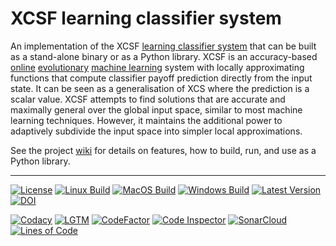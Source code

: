 # XCSF learning classifier system

An implementation of the XCSF [learning classifier system](https://en.wikipedia.org/wiki/Learning_classifier_system) that can be built as a stand-alone binary or as a Python library. XCSF is an accuracy-based [online](https://en.wikipedia.org/wiki/Online_machine_learning) [evolutionary](https://en.wikipedia.org/wiki/Evolutionary_computation) [machine learning](https://en.wikipedia.org/wiki/Machine_learning) system with locally approximating functions that compute classifier payoff prediction directly from the input state. It can be seen as a generalisation of XCS where the prediction is a scalar value. XCSF attempts to find solutions that are accurate and maximally general over the global input space, similar to most machine learning techniques. However, it maintains the additional power to adaptively subdivide the input space into simpler local approximations.

See the project [wiki](https://github.com/rpreen/xcsf/wiki) for details on features, how to build, run, and use as a Python library.

*******************************************************************************

[![License](https://img.shields.io/badge/License-GPL%20v3-blue.svg?style=flat)](http://www.gnu.org/licenses/gpl-3.0)
[![Linux Build](https://img.shields.io/github/workflow/status/rpreen/xcsf/Ubuntu%20build?logo=linux&logoColor=white&style=flat&label=Ubuntu)](https://github.com/rpreen/xcsf/actions?query=workflow%3A%22Ubuntu+build%22)
[![MacOS Build](https://img.shields.io/github/workflow/status/rpreen/xcsf/macOS%20build?logo=apple&logoColor=white&style=flat&label=macOS)](https://github.com/rpreen/xcsf/actions?query=workflow%3A%22macOS+build%22)
[![Windows Build](https://img.shields.io/appveyor/build/rpreen/xcsf?logo=windows&logoColor=white&style=flat&label=Windows)](https://ci.appveyor.com/project/rpreen/xcsf)
[![Latest Version](https://img.shields.io/github/v/release/rpreen/xcsf?style=flat)](https://github.com/rpreen/xcsf/releases)
[![DOI](https://zenodo.org/badge/28035841.svg)](https://zenodo.org/badge/latestdoi/28035841)

[![Codacy](https://img.shields.io/codacy/grade/2213b9ad4e034482bf058d4598d1618b?logo=codacy&style=flat)](https://www.codacy.com/app/rpreen/xcsf)
[![LGTM](https://img.shields.io/lgtm/grade/cpp/g/rpreen/xcsf.svg?logo=LGTM&style=flat)](https://lgtm.com/projects/g/rpreen/xcsf/context:cpp)
[![CodeFactor](https://img.shields.io/codefactor/grade/github/rpreen/xcsf?logo=codefactor&style=flat)](https://www.codefactor.io/repository/github/rpreen/xcsf)
[![Code Inspector](https://www.code-inspector.com/project/2064/status/svg)](https://www.code-inspector.com/public/project/2064/xcsf/dashboard)
[![SonarCloud](https://sonarcloud.io/api/project_badges/measure?project=rpreen_xcsf&metric=alert_status)](https://sonarcloud.io/dashboard?id=rpreen_xcsf)
[![Lines of Code](https://sonarcloud.io/api/project_badges/measure?project=rpreen_xcsf&metric=ncloc)](https://sonarcloud.io/dashboard?id=rpreen_xcsf)
